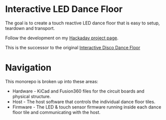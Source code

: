 # Interactive LED Dance Floor

The goal is to create a touch reactive LED dance floor that is easy to setup, teardown and transport.

Follow the development on my [Hackaday project page](https://hackaday.io/project/189052-next-gen-interactive-dance-floor).

This is the successor to the original [Interactive Disco Dance Floor](https://github.com/jgillick/DiscoDanceFloorV1)

# Navigation

This monorepo is broken up into these areas:

- Hardware - KiCad and Fusion360 files for the circuit boards and physical structure.
- Host - The host software that controls the individual dance floor tiles.
- Firmware - The LED & touch sensor firmware running inside each dance floor tile and communicating with the host.

